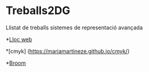 # Treballs2DG
Llistat de treballs sistemes de representació avançada

*[Lloc web](https://mariamartineze.github.io/lloc-web/)

*[cmyk] (https://mariamartineze.github.io/cmyk/)

*[Broom](https://mariamartineze.github.io/Broom/)

